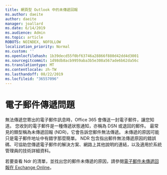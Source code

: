 ```yaml
---
title: 網頁型 Outlook 中的未傳遞回報
ms.author: daeite
author: daeite
manager: joallard
ms.date: 6/14/2019
ms.audience: Admin
ms.topic: article
ROBOTS: NOINDEX, NOFOLLOW
localization_priority: Normal
ms.custom: ''
ms.openlocfilehash: 1b39decd55f0bf63746a28866f880d42dd4d3001
ms.sourcegitcommit: 1d98db8acb9959aba3b5e308a567ade6b62da56c
ms.translationtype: MT
ms.contentlocale: zh-TW
ms.lasthandoff: 08/22/2019
ms.locfileid: "36557096"
---
```

# <a name="issues-with-email-delivery"></a>電子郵件傳遞問題

無法傳遞您寄出的電子郵件訊息時，Office 365 會傳送一封電子郵件，讓您知道。 您收到的電子郵件是一種傳遞狀態通知，亦稱為 DSN 或退回的郵件。 最常見的類型稱為未傳遞回報 (NDR)，它會告訴您郵件無法傳遞。 未傳遞的原因可能只是電子郵件地址中有錯字那麼簡單。 NDR 包含指出郵件無法傳遞原因的錯誤碼、可協助您傳遞電子郵件的解決方案、網路上其他說明的連結，以及適用於系統管理員的技術詳細資料。

若要查看 Ndr 的清單，並找出您的郵件未傳遞的原因，請參閱[電子郵件未傳遞回報在 Exchange Online](https://docs.microsoft.com/exchange/mail-flow-best-practices/non-delivery-reports-in-exchange-online/non-delivery-reports-in-exchange-online)。